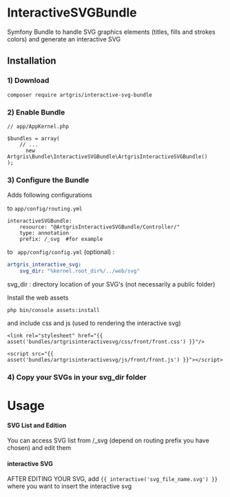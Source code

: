 # InteractiveSVGBundle

Symfony Bundle to handle SVG graphics elements (titles, fills and strokes colors) and generate an interactive SVG

Installation
------------

### 1) Download 

`composer require artgris/interactive-svg-bundle`


### 2) Enable Bundle

    // app/AppKernel.php
    
    $bundles = array(
        // ...
          new Artgris\Bundle\InteractiveSVGBundle\ArtgrisInteractiveSVGBundle()
    );
    
### 3) Configure the Bundle 


Adds following configurations 

to `app/config/routing.yml`

    interactiveSVGBundle:
        resource: "@ArtgrisInteractiveSVGBundle/Controller/"
        type: annotation
        prefix: /_svg  #for example
        
        
to ` app/config/config.yml` (optional) :

```yml 
artgris_interactive_svg:
    svg_dir: "%kernel.root_dir%/../web/svg"
``` 

svg_dir : directory location of your SVG's (not necessarily a public folder)


Install the web assets

    php bin/console assets:install 


and include css and js (used to rendering the interactive svg)

    <link rel="stylesheet" href="{{ asset('bundles/artgrisinteractivesvg/css/front/front.css') }}"/>
    
    <script src="{{ asset('bundles/artgrisinteractivesvg/js/front/front.js') }}"></script>
    
    
### 4) Copy your SVGs in your svg_dir folder


Usage
=====


#### SVG List and Edition
 
 You can access SVG list from /_svg (depend on routing prefix you have chosen) and edit them
 
 
#### interactive SVG

AFTER EDITING YOUR SVG, add `{{ interactive('svg_file_name.svg') }}` where you want to insert the interactive svg 
 





